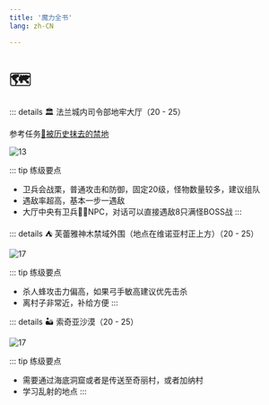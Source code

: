 ```yaml
---
title: '魔力全书'
lang: zh-CN

---
```


# 🗺️ 

::: details 🏛️ 法兰城内司令部地牢大厅（20 - 25）

参考任务[📜被历史抹去的禁地](/tasks/1.html#_9-司令部地牢-找到囚犯丁-21-8-并对话-传送至牢房中央)

![13](https://user-images.githubusercontent.com/78347270/115151192-c2e90b00-a0a6-11eb-94a4-494b6e34d996.png)

::: tip 练级要点
- 卫兵会战栗，普通攻击和防御，固定20级，怪物数量较多，建议组队
- 遇敌率超高，基本一步一遇敌
- 大厅中央有卫兵💂‍♂️NPC，对话可以直接遇敌8只满怪BOSS战
:::

::: details ⛺ 芙蕾雅神木禁域外围（地点在维诺亚村正上方）（20 - 25）

![17](https://user-images.githubusercontent.com/78347270/115108992-54288680-9fae-11eb-9e62-35f4c76134a0.png)

::: tip 练级要点
- 杀人蜂攻击力偏高，如果弓手敏高建议优先击杀
- 离村子非常近，补给方便
:::

::: details 🏜️ 索奇亚沙漠（20 - 25）

![17](https://user-images.githubusercontent.com/78347270/115108992-54288680-9fae-11eb-9e62-35f4c76134a0.png)

::: tip 练级要点
- 需要通过海底洞窟或者是传送至奇丽村，或者加纳村
- 学习乱射的地点
:::

